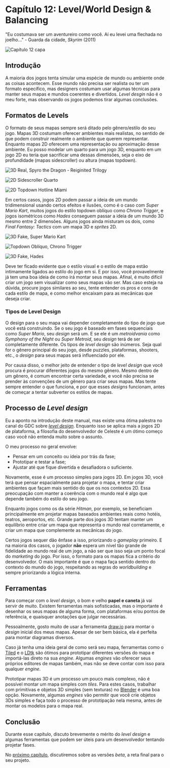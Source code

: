 
# Capítulo 12: Level/World Design & Balancing
"Eu costumava ser um aventureiro como você. Aí eu levei uma flechada no joelho..." - Guarda da cidade, _Skyrim_ (2011)

![Capítulo 12 capa](../Arquivos/Imagens/capa_13.jpg 'I used to be an adventurer like you. Then I took an arrow in the knee...')

## Introdução
A maioria dos jogos tenta simular uma espécie de mundo ou ambiente onde as coisas acontecem. Esse mundo não precisa ser realista ou ter um formato específico, mas designers costumam usar algumas técnicas para manter seus mapas e mundos coerentes e divertidos. _Level desgin_ não é o meu forte, mas observando os jogos podemos tirar algumas conclusões.

## Formatos de Levels
O formato de seus mapas sempre será ditado pelo gênero/estilo do seu jogo. Mapas 3D costumam oferecer ambientes mais realistas, no sentido de que podem construir realmente o ambiente que querem representar. Enquanto mapas 2D oferecem uma representação ou aproximação desse ambiente. Eu posso modelar um quarto para um jogo 3D, enquanto em um jogo 2D eu teria que sacrificar uma dessas dimensões, seja o eixo de profundidade (mapas sidescroller) ou altura (mapas topdown). 

![3D Real, Spyro the Dragon - Reiginited Trilogy](../Arquivos/Imagens/12_01.png '3D Real, Spyro the Dragon - Reiginited Trilogy')

![2D Sidescroller Quarto](../Arquivos/Imagens/12_02.png '2D Sidescroller Quarto')

![2D Topdown Hotline Miami](../Arquivos/Imagens/12_03.png '2D Sidescroller Quarto')

Em certos casos, jogos 2D podem passar a ideia de um mundo tridimensional usando certos efeitos e ilusões, como é o caso com _Super Mario Kart_, muitos jogos do estilo topdown oblíquo como _Chrono Trigger_, e jogos isométricos como _Hades_ conseguem passar a ideia de um mundo 3D mesmo entre 2 dimensões. Alguns jogos ainda misturam os dois, como _Final Fantasy: Tactics_ com um mapa 3D e _sprites_ 2D.

![3D Fake, Super Mario Kart](../Arquivos/Imagens/12_05.jpg '3D Fake, Super Mario Kart')

![Topdown Oblíquo, Chrono Trigger](../Arquivos/Imagens/12_04.png '3D Fake, Super Mario Kart')

![3D Fake, Hades](../Arquivos/Imagens/12_06.jpg '3D Fake, Hades')

Deve ter ficado evidente que o estilo visual e o estilo de mapa estão intimamente ligados ao estilo do jogo em si. E por isso, você provavelmente já tem uma boa ideia de como irá montar seus mapas. Afinal, é muito difícil criar um jogo sem visualizar como seus mapas vão ser. Mas caso esteja na dúvida, procure jogos similares ao seu, tente entender os pros e cons de cada estilo de mapa, e como melhor encaixam para as mecânicas que deseja criar.

### Tipos de Level Design
O design para o seu mapa vai depender completamente do tipo de jogo que você está construindo. Se o seu jogo é baseado em fases sequenciais como _Super Mario_, seu _design_ será um. E se ele é um _metroidvania_ como _Symphony of the Night_ ou _Super Metroid_, seu _design_ terá de ser completamente diferente. Os tipos de _level design_ são inúmeros. Seja qual for o gênero principal do seu jogo, desde puzzles, plataformas, shooters, etc., o _design_ para seus mapas será influenciado por ele.

Por causa disso, o melhor jeito de entender o tipo de _level design_ que você procura é procurar diferentes jogos do mesmo gênero. Mesmo dentro de um gênero, é comum encontrar certa variedade, e você não precisa se prender às convenções de um gênero para criar seus mapas. Mas tente sempre entender o que funciona, e por que esses _designs_ funcionam, antes de começar a tentar subverter os estilos de mapas.

## Processo de _Level design_
Eu a aponto na introdução deste manual, mas existe uma ótima palestra no canal do GDC sobre [_level design_](https://www.youtube.com/watch?v=4RlpMhBKNr0). Enquanto isso se aplica mais a jogos 2D de plataforma, a filosofia do desenvolvedor de Celeste é um ótimo começo caso você não entenda muito sobre o assunto.

O meu processo no geral envolve:
- Pensar em um conceito ou ideia por trás da fase;
- Prototipar e testar a fase;
- Ajustar até que fique divertida e desafiadora o suficiente.

Novamente, esse é um processo simples para jogos 2D. Em jogos 3D, você terá que pensar espacialmente para projetar o mapa, e tentar criar ambientes que façam mais sentido do que os nos contextos 2D. Essa preocupação com manter a coerência com o mundo real é algo que depende também do estilo do seu jogo. 

Enquanto jogos como os da série _Hitman_, por exemplo, se beneficiam principalmente em projetar mapas baseados ambientes reais como hotéis, teatros, aeroportos, etc. Grande parte dos jogos 3D tentam manter um equilíbrio entre criar um mapa que representa o mundo real corretamente, e criar um mapa que complemente as mecânicas do jogo. 

Certos jogos sequer dão ênfase a isso, priorizando o _gameplay_ primeiro. E na maioria dos casos, o jogador **não** espera um nível tão grande de fidelidade ao mundo real de um jogo, a não ser que isso seja um ponto focal do _marketing_ do jogo. Por isso, o formato para os mapas fica a critério do desenvolvedor. O mais importante é que o mapa faça sentido dentro do contexto do mundo do jogo, respeitando as regras do _worldbuilding_ e sempre priorizando a lógica interna.

## Ferramentas
Para começar com o _level design_, o bom e velho **papel e caneta** já vai servir de muito. Existem ferramentas mais sofisticadas, mas o importante é desenhar os seus mapas de alguma forma, com plataformas e/ou pontos de referência, e quaisquer anotações que julgar necessárias.

Pessoalmente, gosto muito de usar a ferramenta [draw.io](https://www.drawio.com/) para montar o _design_ inicial dos meus mapas. Apesar de ser bem básica, ela é perfeita para montar diagramas diversos.

Caso já tenha uma ideia geral de como será seu mapa, ferramentas como o [Tiled](https://www.mapeditor.org/) e o [LDtk](https://ldtk.io/) são ótimos para prototipar diferentes versões do mapa e importá-las direto na sua _engine_. Algumas _engines_ vão oferecer seus próprios editores de mapas também, mas não se deve contar com isso para qualquer _engine_.

Prototipar mapas 3D é um processo um pouco mais complexo, não é possível montar um mapa simples com _tiles_. Para estes casos, trabalhar com primitivas e objetos 3D simples (sem texturas) no [Blender](https://www.blender.org/) é uma boa opção. Novamente, algumas _engines_ vão permitir que você crie objetos 3Ds simples e faça todo o processo de prototipação nela mesma, antes de montar os modelos para o mapa real.

## Conclusão
Durante esse capítulo, discuto brevemente o mérito do _level design_ e algumas ferramentas que podem ser úteis para um desenvolvedor tentando projetar fases.

No [próximo capítulo](https://github.com/D-Waack/manualindiedev/blob/main/Capitulos/capitulo13.md), discutiremos sobre as versões _beta_, a reta final para o seu projeto.
